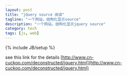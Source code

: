 ```yaml
---
layout: post
title: "jQuery source 阅读"
tagline: "一个网站，结构化显示source"
description: "一个网站，结构化显示jquery source"
category: tech
tags: [js, web]
---
```

{% include JB/setup %}

see this link for the details 
[http://www.cn-cuckoo.com/deconstructed/jquery.html](http://www.cn-cuckoo.com/deconstructed/jquery.html)
